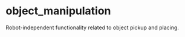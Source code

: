 object_manipulation
===================

Robot-independent functionality related to object pickup and placing.